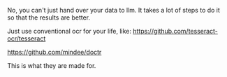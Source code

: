 No, you can't just hand over your data to llm. It takes a lot of steps to do it so that the results are better.

Just use conventional ocr for your life, like: 
https://github.com/tesseract-ocr/tesseract

https://github.com/mindee/doctr

This is what they are made for.
